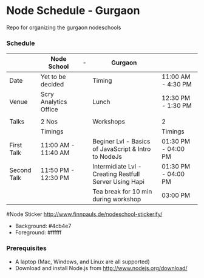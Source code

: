 # Node Schedule - Gurgaon
Repo for organizing the gurgaon nodeschools

### Schedule
|           |Node School            | - |Gurgaon    |                   |
|---   	    |---   	                |---|---   	    |---                |
| Date      |Yet to be decided      |   |Timing     |11:00 AM - 4:30 PM	|
| Venue	    |Scry Analytics Office  |   |Lunch      |12:30 PM - 1:30 PM |
|   	    |   	                |   |           |   	            |
|Talks	    |2 Nos                  |   |Workshops  |2                  |
|	        |Timings                |   |           |Timings            |
|First Talk |	11:00 AM - 11:40 AM |   |Beginer Lvl - Basics of JavaScript & Intro to NodeJs|01:30 PM - 04:00 PM|
|Second Talk|	11:50 PM - 12:30 PM |   |Intermidiate Lvl - Creating Restfull Server Using Hapi|01:30 PM - 04:00 PM|
|           |                       |   |Tea break for 10 min during workshop  |03:00 PM  |

#Node Sticker
http://www.finnpauls.de/nodeschool-stickerify/
* Background: #4cb4e7
* Foreground: #ffffff

### Prerequisites

* A laptop (Mac, Windows, and Linux are all supported) 
* Download and install Node.js from http://www.nodejs.org/download/ 
